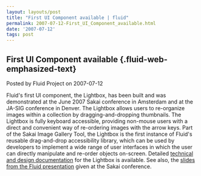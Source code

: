 ```yaml
---
layout: layouts/post
title: "First UI Component available | fluid"
permalink: 2007-07-12-First_UI_Component_available.html
date: '2007-07-12'
tags: post
---
```

First UI Component available {.fluid-web-emphasized-text}
----------------------------

Posted by Fluid Project on 2007-07-12

Fluid's first UI component, the Lightbox, has been built and was
demonstrated at the June 2007 Sakai conference in Amsterdam and at the
JA-SIG conference in Denver. The Lightbox allows users to re-organize
images within a collection by dragging-and-dropping thumbnails. The
Lightbox is fully keyboard accessible, providing non-mouse users with a
direct and convenient way of re-ordering images with the arrow keys.
Part of the Sakai Image Gallery Tool, the Lightbox is the first instance
of Fluid's reusable drag-and-drop accessibility library, which can be
used by developers to implement a wide range of user interfaces in which
the user can directly manipulate and re-order objects on-screen.
Detailed [technical and design
documentation](http://wiki.fluidproject.org/display/fluid/Lightbox+Component)
for the Lightbox is available. See also, the [slides from the Fluid
presentation](http://confluence.sakaiproject.org/confluence/display/CONF07/An+Introduction+to+the+FLUID+Project)
given at the Sakai conference.
